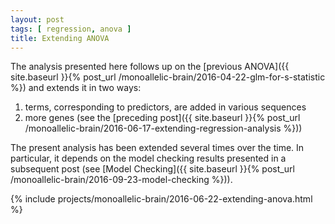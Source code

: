 ```yaml
---
layout: post
tags: [ regression, anova ]
title: Extending ANOVA
---
```


The analysis presented here follows up on the [previous ANOVA]({{ site.baseurl }}{% post_url /monoallelic-brain/2016-04-22-glm-for-s-statistic %}) and extends it in two ways:

1. terms, corresponding to predictors, are added in various sequences
2. more genes (see the [preceding post]({{ site.baseurl }}{% post_url /monoallelic-brain/2016-06-17-extending-regression-analysis %}))

The present analysis has been extended several times over the time.  In particular, it depends on the model checking results presented in a subsequent post (see [Model Checking]({{ site.baseurl }}{% post_url /monoallelic-brain/2016-09-23-model-checking %})).

{% include projects/monoallelic-brain/2016-06-22-extending-anova.html %}

